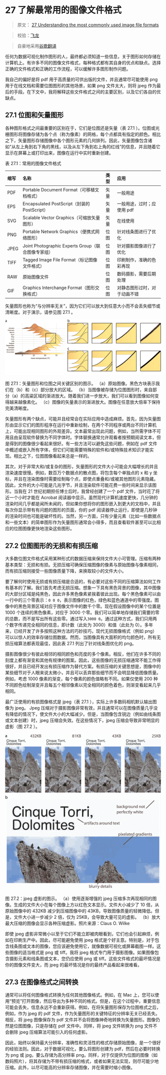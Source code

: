 # 27 了解最常用的图像文件格式

> 原文： [27 Understanding the most commonly used image file formats](https://serialmentor.com/dataviz/image-file-formats.html)

> 校验：[飞龙](https://github.com/wizardforcel)

> 自豪地采用[谷歌翻译](https://translate.google.cn/)

任何为数据可视化制作图形的人，最终都必须知道一些信息，关于图形如何存储在计算机上。有许多不同的图像文件格式，每种格式都有其自身的优点和缺点。选择正确的文件格式和正确的工作流程，可以缓解许多图形制作问题。

我自己的偏好是将 pdf 用于高质量的可供出版的文件，并且通常尽可能使用 png 用于在线文档和需要位图图形的其他场景，如果 png 文件太大，则将 jpeg 作为最后的手段。在下文中，我将解释这些文件格式之间的主要区别，以及它们各自的优缺点。

## 27.1 位图和矢量图形

各种图形格式之间最重要的区别在于，它们是位图还是矢量（表 27.1 ）。位图或光栅图形将图像存储为各个点（称为像素）的网格，每个点都具有指定的颜色。相比之下，矢量图形存储图像中各个图形元素的几何排列。因此，矢量图像包含诸如“从左上角到右下角的黑线，以及从左下角到右上角的红线”的信息，并且随着它显示在屏幕上或打印出来，图像在运行中实时重新创建。

表 27.1：常用的图像文件格式

| 缩写 | 名称 | 类型 | 应用 |
| :-- | :-- | :-- | :-- |
| PDF | Portable Document Format（可移植文档格式） | 矢量 | 一般用途 |
| EPS | Encapsulated PostScript（封装的 PostScript） | 矢量 | 一般用途，过时；应使用 pdf |
| SVG | Scalable Vector Graphics（可缩放矢量图形） | 矢量 | 在线使用 |
| PNG | Portable Network Graphics（便携式网络图形） | 位图 | 针对线条图进行了优化 |
| JPEG | Joint Photographic Experts Group（联合图像专家组） | 位图 | 针对摄影图像进行了优化 |
| TIFF | Tagged Image File Format（标记图像文件格式） | 位图 | 印刷制作，准确的色彩再现 |
| RAW | 原始图像文件 | 位图 | 数码摄影，需要后期处理 |
| GIF | Graphics Interchange Format（图形交换格式） | 位图 | 对静态图形过时，对于动画不错 |

矢量图形也称为“与分辨率无关”，因为它们可以放大到任意大小而不会丢失细节或清晰度。对于演示，请参见图 27.1 。

![](img/ef81c80cbf4b8f78706d4d925d7a3a24.jpg)

图 27.1：矢量图形和位图之间关键区别的图示。 （a）原始图像。黑色方块表示我们在（b）和（c）部分放大的区域。 （b）当图像被存储为位图图形时，来自部分（a）的高粱区域的渐进放大。随着我们进一步放大，我们可以看到图像如何变得越来越像素化。 （c）图像的矢量表示的渐进放大。图像在任意放大倍率下保持完美清晰度。

矢量图形有两个缺点，可能并且经常会在实际应用中造成麻烦。首先，因为矢量图形由显示它们的图形程序在运行中重新绘制，在两个不同程序或两台不同计算机上，可能出现相同图形的外观差异。文本最常出现此问题，例如，当所需字体不可用且由呈现软件替换为不同字体时。字体替换通常允许观看者按预期阅读文本，但是得到的图像很少看起来很好。有一些方法可以避免这些问题，例如在 pdf 文件中概述或嵌入所有字体，但它们可能需要特殊的软件和/或特殊技术知识才能实现。相比之下，位图图像看起来总是一样的。

其次，对于非常大和/或复杂的图形，矢量图形的文件大小可能会大幅增长的并且渲染速度很慢。例如，数百万个数据点的散点图，将包含每个单独点的 x 和 y 坐标，并且在渲染图像时需要绘制每个点，即使点重叠和/或被其他图形元素隐藏。因此，文件的大小可能是几兆字节，并且渲染软件可能花费一些时间来显示该图形。当我在 21 世纪初期担任博士后时，我曾经创建了一个 pdf 文件，当时花了将近一个小时才能在 Acrobat 阅读器中显示。虽然现代计算机速度更快，几分钟的渲染时间几乎都是闻所未闻的，但如果你想将你的图形嵌入到更大的文档中，并且每次你显示带有有问题的图形的页面，你的 pdf 阅读器停止运行，即使是几秒钟的渲染时间也可能是破坏性的。当然，另一方面，只有少量元素（比如一些数据点和一些文本）的简单图形作为矢量图形通常会小得多，而且查看软件甚至可以比相应的位图图像更快地渲染这些图形。

## 27.2 位图图形的无损和有损压缩

大多数位图文件格式采用某种形式的数据压缩来保持文件大小可管理。压缩有两种基本类型：无损和有损。无损压缩可确保压缩图像的像素与原始图像与像素相同，而有损压缩则接受一些图像质量下降，来换取较小的文件大小。

要了解何时使用无损或有损压缩是合适的，有必要对这些不同的压缩算法如何工作有基本的了解。我们首先考虑无损压缩。想象一下具有黑色背景的图像，其中图像的大部分区域是纯黑色，因此许多黑色像素紧挨着彼此出现。每个黑色像素可以由一行中的三个零表示：`0 0 0`，表示图像的红色，绿色和蓝色通道中的零强度。图像中的黑色背景区域对应于图像文件中的数千个零。现在假设图像中的某个位置是 1000 个连续的黑色像素，对应于 3000 个零。我们可以简单地存储我们需要的零的总数，而不是写出所有这些零。通过写入`3000 0`。通过这种方式，我们只用两个数字传递完全相同的信息，即计数（此处为 3000）和值（此处为 0）。多年来，已经开发了许多按照这种方法的巧妙技巧，现代无损图像格式（例如 png）可以以惊人的效率存储位图数据。然而，当图像具有大面积的均匀颜色时，所有无损压缩算法都表现最佳，因此表 27.1 列出了针对线条图优化的 png。

摄影图像很少有彼此相邻的相同颜色和亮度的多个像素。相反，他们在许多不同的刻度上都有渐变和其他有规律的图案。因此，这些图像的无损压缩通常不能工作得很好，并且已经开发出有损压缩作为替代方案。有损压缩的关键思想是，图像中的某些细节对于人眼来说太微小，并且可以丢弃那些细节而不会明显降低图像质量。例如，考虑 1000 像素的渐变，每个像素的颜色值略有不同。如果仅使用 200 种不同颜色绘制渐变并且每五个相邻像素以完全相同的颜色着色，则渐变看起来几乎相同。

最广泛使用的有损图像格式是 jpeg（表 27.1 ），实际上许多数码相机默认输出图像为 jpeg。 Jpeg 压缩对于摄影图像非常有效，并且通常可以在图像质量几乎没有降低的情况下，使文件大小的大幅减少。但是，当图像包含锐边（例如由线条图或文本创建）时，jpeg 压缩会失效。在这些情况下，jpeg 压缩会导致非常明显的虚影（图 27.2 ）。

![](img/b398dd1a19eff5512452c8fe42f1dcb1.jpg)

图 27.2：jpeg 虚影的图示。 （a）使用逐渐增强的 jpeg 压缩多次再现相同的图像。生成的文件大小在每个图像上方以红色文本显示。文件大小减少了 10 倍，从原始图像中的 432KB 减少到压缩图像中的 43KB，导致图像质量的轻微降低。但是，文件大小进一步减少 2 倍，仅为 25KB，会导致大量可见的虚影。 （b）放大最大压缩的图像会显示各种压缩虚影。照片来源：Claus O. Wilke

即使 jpeg 虚影非常微小以至于它们不能立即被肉眼看到，它们也会引起麻烦，例如在印刷生产中。因此，尽可能避免使用 jpeg 格式是个好主意。特别是，对于包含线条图或文本的图像，您应该避免使用它，就像数据可视化或屏幕截图一样。这些图像的适当格式是 png 或 tiff。我将 jpeg 格式专门用于摄影图像。如果图像包含摄影元素和线条图或文本，您仍应使用 png 或 tiff。这些文件格式的最坏情况是你的图像文件变大，而 jpeg 的最坏情况是你的最终产品看起来很难看。

## 27.3 在图像格式之间转换

通常可以将任何图像格式转换为任何其他图像格式。例如，在 Mac 上，您可以使用“预览”打开图像，然后导出为多种不同的格式。但是，在这个过程中，重要信息可能会丢失，信息永远不会重新获得。例如，在将矢量图形保存为位图格式之后，例如，作为 jpeg 的 pdf 文件，作为矢量图形的关键特征的分辨率无关已经丢失。相反，将 jpeg 图像保存为 pdf 文件并不会将图像神奇地转换为矢量图形。图像仍然是位图图像，只是存储在 pdf 文件中。同样，将 jpeg 文件转换为 png 文件不会删除 jpeg 压缩算法可能引入的任何虚影。

因此，始终以保持最大分辨率，准确性和灵活性的格式存储原始图像，是一个很好的经验法则。因此，对于数据可视化，要么将图形创建为 pdf，然后在必要时转换为 png 或 jpg，要么存储为高分辨率 png。同样，对于仅提供为位图的图像（如数码照片），将其存储为不带有损压缩的格式，或者如果无法实现，则尽可能少地压缩。此外，以尽可能高的分辨率存储图像，并在需要时缩小图像。